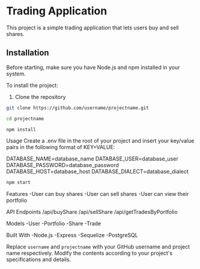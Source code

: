 # Trading Application

This project is a simple trading application that lets users buy and sell shares. 

## Installation

Before starting, make sure you have Node.js and npm installed in your system.

To install the project:

1. Clone the repository
```bash
git clone https://github.com/username/projectname.git
```



```bash
cd projectname
```

```bash
npm install
```

Usage
Create a .env file in the root of your project and insert your key/value pairs in the following format of KEY=VALUE:

DATABASE_NAME=database_name
DATABASE_USER=database_user
DATABASE_PASSWORD=database_password
DATABASE_HOST=database_host
DATABASE_DIALECT=database_dialect


```bash
npm start
```

Features
-User can buy shares
-User can sell shares
-User can view their portfolio


API Endpoints
 /api/buyShare
 /api/sellShare
 /api/getTradesByPortfolio


Models
-User
-Portfolio
-Share
-Trade


Built With
-Node.js
-Express
-Sequelize
-PostgreSQL


Replace `username` and `projectname` with your GitHub username and project name respectively. Modify the contents according to your project's specifications and details.
